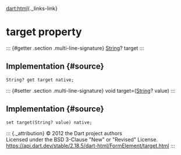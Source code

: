 [dart:html](../../dart-html/dart-html-library){._links-link}

target property
===============

::: {#getter .section .multi-line-signature}
[String](../../dart-core/string-class)? target
:::

Implementation {#source}
--------------

``` {.language-dart data-language="dart"}
String? get target native;
```

::: {#setter .section .multi-line-signature}
void target=([String](../../dart-core/string-class)? value)
:::

Implementation {#source}
--------------

``` {.language-dart data-language="dart"}
set target(String? value) native;
```

::: {._attribution}
© 2012 the Dart project authors\
Licensed under the BSD 3-Clause \"New\" or \"Revised\" License.\
<https://api.dart.dev/stable/2.18.5/dart-html/FormElement/target.html>
:::
